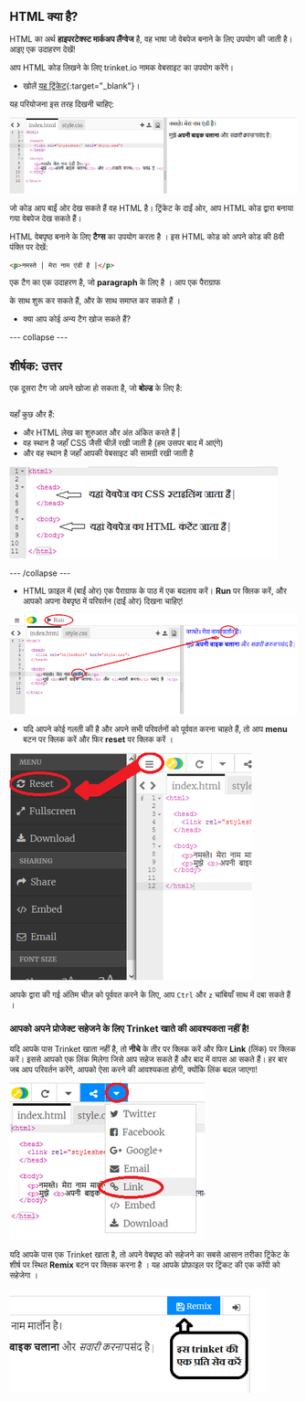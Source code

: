 ## HTML क्या है?

HTML का अर्थ **हाइपरटेक्स्ट मार्कअप लैंग्वेज** है, वह भाषा जो वेबपेज बनाने के लिए उपयोग की जाती है। आइए एक उदाहरण देखें!

आप HTML कोड लिखने के लिए trinket.io नामक वेबसाइट का उपयोग करेंगे।

+ खोलें [यह ट्रिंकेट](https://trinket.io/html/3a78b3be4b){:target="_blank"}।

यह परियोजना इस तरह दिखनी चाहिए:

![स्क्रीनशॉट](images/birthday-starter.png)

जो कोड आप बाईं ओर देख सकते हैं वह HTML है। ट्रिंकेट के दाईं ओर, आप HTML कोड द्वारा बनाया गया वेबपेज देख सकते हैं।

HTML वेबपृष्ठ बनाने के लिए **टैग्स** का उपयोग करता है । इस HTML कोड को अपने कोड की 8वी पंक्ति पर देखें:

```html
<p>नमस्ते | मेरा नाम एंडी है |</p>
```

एक टैग का एक उदाहरण है, जो **paragraph** के लिए है । आप एक पैराग्राफ 

के साथ शुरू कर सकते हैं, और  के साथ समाप्त कर सकते हैं ।

+ क्या आप कोई अन्य टैग खोज सकते हैं?

--- collapse ---

## शीर्षक: उत्तर

एक दूसरा टैग जो अपने खोजा हो सकता है, जो **बोल्ड** के लिए है:</p> 

```html<b>दौड़ना</b>
```

यहाँ कुछ और हैं:

+  और  HTML लेख का शुरुआत और अंत अंकित करते हैं |
+ वह स्थान है जहाँ CSS जैसी चीज़ें रखी जाती है (हम उसपर बाद में आएंगे)
+  और  वह स्थान है जहाँ आपकी वेबसाइट की सामग्री रखी जाती है

![स्क्रीनशॉट](images/birthday-head-body.png)

--- /collapse ---

+ HTML फ़ाइल में (बाईं ओर) एक पैराग्राफ के पाठ में एक बदलाव करें। **Run** पर क्लिक करें, और आपको अपना वेबपृष्ठ में परिवर्तन (दाईं ओर) दिखना चाहिए!

![स्क्रीनशॉट](images/birthday-edit-html.png)

+ यदि आपने कोई गलती की है और अपने सभी परिवर्तनों को पूर्ववत करना चाहते हैं, तो आप **menu** बटन पर क्लिक करें और फिर **reset** पर क्लिक करें ।

![स्क्रीनशॉट](images/birthday-reset.png)

आपके द्वारा की गई अंतिम चीज़ को पूर्ववत करने के लिए, आप `Ctrl` और `z` चांबियाँ साथ में दबा सकते हैं ।

### आपको अपने प्रोजेक्ट सहेजने के लिए Trinket खाते की आवश्यकता नहीं है!

यदि आपके पास Trinket खाता नहीं है, तो **नीचे** के तीर पर क्लिक करें और फिर **Link** (लिंक) पर क्लिक करें। इससे आपको एक लिंक मिलेगा जिसे आप सहेज सकते हैं और बाद में वापस आ सकते हैं। हर बार जब आप परिवर्तन करेंगे, आपको ऐसा करने की आवश्यकता होगी, क्योंकि लिंक बदल जाएगा!

![स्क्रीनशॉट](images/birthday-link.png)

यदि आपके पास एक Trinket खाता है, तो अपने वेबपृष्ठ को सहेजने का सबसे आसान तरीका ट्रिंकेट के शीर्ष पर स्थित **Remix** बटन पर क्लिक करना है । यह आपके प्रोफ़ाइल पर ट्रिंकट की एक कॉपी को सहेजेगा ।

![स्क्रीनशॉट](images/birthday-remix.png)